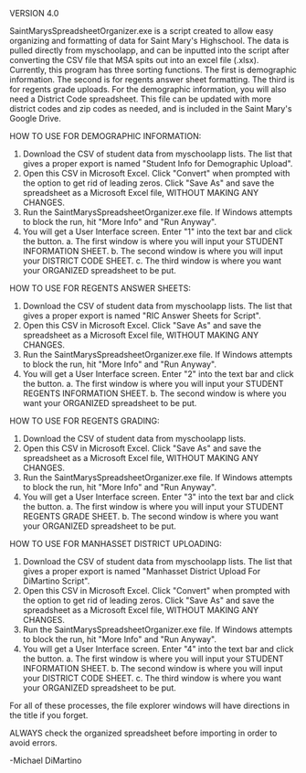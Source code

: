 VERSION 4.0

SaintMarysSpreadsheetOrganizer.exe is a script created to allow easy organizing and formatting of data for Saint Mary's Highschool. The data is pulled  directly from myschoolapp, and can be inputted into the script after converting the CSV file that MSA spits out into an excel file (.xlsx). Currently, this program has three sorting functions. The first is demographic information. The second is for regents answer sheet formatting. The third is for regents grade uploads. For the demographic information, you will also need a District Code spreadsheet. This file can be updated with more district codes and zip codes as needed, and is included in the Saint Mary's Google Drive.

HOW TO USE FOR DEMOGRAPHIC INFORMATION:

1. Download the CSV of student data from myschoolapp lists. The list that gives a proper export is named "Student Info for Demographic Upload".
2. Open this CSV in Microsoft Excel. Click "Convert" when prompted with the option to get rid of leading zeros. Click "Save As" and save the spreadsheet as a Microsoft Excel file, WITHOUT MAKING ANY CHANGES.
3. Run the SaintMarysSpreadsheetOrganizer.exe file. If Windows attempts to block the run, hit "More Info" and "Run Anyway". 
4. You will get a User Interface screen. Enter "1" into the text bar and click the button.
	a. The first window is where you will input your STUDENT INFORMATION SHEET.
	b. The second window is where you will input your DISTRICT CODE SHEET.
	c. The third window is where you want your ORGANIZED spreadsheet to be put.

HOW TO USE FOR REGENTS ANSWER SHEETS:

1. Download the CSV of student data from myschoolapp lists. The list that gives a proper export is named "RIC Answer Sheets for Script".
2. Open this CSV in Microsoft Excel. Click "Save As" and save the spreadsheet as a Microsoft Excel file, WITHOUT MAKING ANY CHANGES.
3. Run the SaintMarysSpreadsheetOrganizer.exe file. If Windows attempts to block the run, hit "More Info" and "Run Anyway". 
4. You will get a User Interface screen. Enter "2" into the text bar and click the button.
	a. The first window is where you will input your STUDENT REGENTS INFORMATION SHEET.
	b. The second window is where you want your ORGANIZED spreadsheet to be put.

HOW TO USE FOR REGENTS GRADING:

1. Download the CSV of student data from myschoolapp lists.
2. Open this CSV in Microsoft Excel. Click "Save As" and save the spreadsheet as a Microsoft Excel file, WITHOUT MAKING ANY CHANGES.
3. Run the SaintMarysSpreadsheetOrganizer.exe file. If Windows attempts to block the run, hit "More Info" and "Run Anyway". 
4. You will get a User Interface screen. Enter "3" into the text bar and click the button.
	a. The first window is where you will input your STUDENT REGENTS GRADE SHEET.
	b. The second window is where you want your ORGANIZED spreadsheet to be put.

HOW TO USE FOR MANHASSET DISTRICT UPLOADING:

1. Download the CSV of student data from myschoolapp lists. The list that gives a proper export is named "Manhasset District Upload For DiMartino Script".
2. Open this CSV in Microsoft Excel. Click "Convert" when prompted with the option to get rid of leading zeros. Click "Save As" and save the spreadsheet as a Microsoft Excel file, WITHOUT MAKING ANY CHANGES.
3. Run the SaintMarysSpreadsheetOrganizer.exe file. If Windows attempts to block the run, hit "More Info" and "Run Anyway".
4. You will get a User Interface screen. Enter "4" into the text bar and click the button.
	a. The first window is where you will input your STUDENT INFORMATION SHEET.
	b. The second window is where you will input your DISTRICT CODE SHEET.
	c. The third window is where you want your ORGANIZED spreadsheet to be put.

For all of these processes, the file explorer windows will have directions in the title if you forget.

ALWAYS check the organized spreadsheet before importing in order to avoid errors. 

-Michael DiMartino

